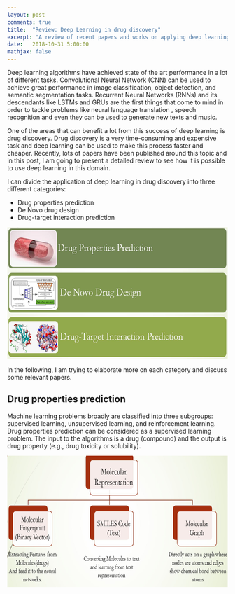 ```yaml
---
layout: post
comments: true
title:  "Review: Deep Learning in drug discovery"
excerpt: "A review of recent papers and works on applying deep learning algorithms for the task of drug discovery"
date:   2018-10-31 5:00:00
mathjax: false
---
```


Deep learning algorithms have achieved state of the art performance in a lot of different tasks. Convolutional Neural Network (CNN) can be used to achieve great performance in image classification, object detection, and semantic segmentation tasks. Recurrent Neural Networks (RNNs) and its descendants like LSTMs and GRUs are the first things that come to mind in order to tackle problems like neural language translation , speech recognition and even they can be used to generate new texts and music.

One of the areas that can benefit a lot from this success of deep learning is drug discovery. Drug discovery is a very time-consuming and expensive task and deep learning can be used to make this process faster and cheaper. Recently, lots of papers have been published around this topic and in this post, I am going to present a detailed review to see how it is possible to use deep learning in this domain. 

I can divide the application of deep learning in drug discovery into three different categories:
- Drug properties prediction
- De Novo drug design
- Drug-target interaction prediction

<div class="imgcap">
<img src="/assets/Review_DL_Drug/AI_Drug.JPG" height="300">
</div>

In the following, I am trying to elaborate more on each category and discuss some relevant papers.

## Drug properties prediction

Machine learning problems broadly are classified into three subgroups: supervised learning, unsupervised learning, and reinforcement learning. Drug properties prediction can be considered as a supervised learning problem. The input to the algorithms is a drug (compound) and the output is drug property (e.g., drug toxicity or solubility). 

<div class="imgcap">
<img src="/assets/Review_DL_Drug/Representation.JPG" height="300">
</div>
